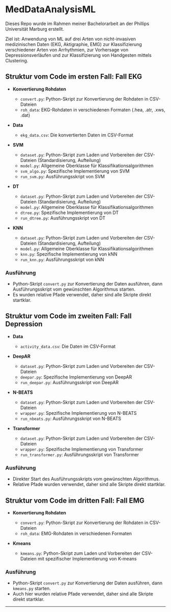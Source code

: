 # MedDataAnalysisML

Dieses Repo wurde im Rahmen meiner Bachelorarbeit an der Phillips Universität Marburg erstellt.

Ziel ist: Anwendung von ML auf drei Arten von nicht-invasiven medizinischen Daten (EKG, Aktigraphie, EMG) zur Klassifizierung verschiedener Arten von Arrhythmien, zur Vorhersage von Depressionsverläufen und zur Klassifizierung von Handgesten mittels Clustering.

## Struktur vom Code im ersten Fall: Fall EKG

- **Konvertierung Rohdaten**
  - `convert.py`: Python-Skript zur Konvertierung der Rohdaten in CSV-Dateien
  - `roh_data`: EKG-Rohdaten in verschiedenen Formaten (.hea, .atr, .xws, .dat)
- **Data**
  - `ekg_data.csv`: Die konvertierten Daten im CSV-Format

- **SVM**
  - `dataset.py`: Python-Skript zum Laden und Vorbereiten der CSV-Dateien (Standardisierung, Aufteilung)
  - `model.py`: Allgemeine Oberklasse für Klassifikationsalgorithmen
  - `svm_algo.py`: Spezifische Implementierung von SVM
  - `run_svm.py`: Ausführungsskript von SVM

- **DT**
  - `dataset.py`: Python-Skript zum Laden und Vorbereiten der CSV-Dateien (Standardisierung, Aufteilung)
  - `model.py`: Allgemeine Oberklasse für Klassifikationsalgorithmen
  - `dtree.py`: Spezifische Implementierung von DT
  - `run_dtree.py`: Ausführungsskript von DT

- **KNN**
  - `dataset.py`: Python-Skript zum Laden und Vorbereiten der CSV-Dateien (Standardisierung, Aufteilung)
  - `model.py`: Allgemeine Oberklasse für Klassifikationsalgorithmen
  - `knn.py`: Spezifische Implementierung von kNN
  - `run_knn.py`: Ausführungsskript von kNN

### Ausführung
- Python-Skript `convert.py` zur Konvertierung der Daten ausführen, dann Ausführungsskript vom gewünschten Algorithmus starten.
- Es wurden relative Pfade verwendet, daher sind alle Skripte direkt startklar.

## Struktur vom Code im zweiten Fall: Fall Depression

- **Data**
  - `activity_data.csv`: Die Daten im CSV-Format

- **DeepAR**
  - `dataset.py`: Python-Skript zum Laden und Vorbereiten der CSV-Dateien
  - `deepar.py`: Spezifische Implementierung von DeepAR
  - `run_deepar.py`: Ausführungsskript von DeepAR

- **N-BEATS**
  - `dataset.py`: Python-Skript zum Laden und Vorbereiten der CSV-Dateien
  - `wrapper.py`: Spezifische Implementierung von N-BEATS
  - `run_nbeats.py`: Ausführungsskript von N-BEATS

- **Transformer**
  - `dataset.py`: Python-Skript zum Laden und Vorbereiten der CSV-Dateien
  - `wrapper.py`: Spezifische Implementierung von Transformer
  - `run_transformer.py`: Ausführungsskript von Transformer

### Ausführung
- Direkter Start des Ausführungsskripts vom gewünschten Algorithmus.
- Relative Pfade wurden verwendet, daher sind alle Skripte direkt startklar.


## Struktur vom Code im dritten Fall: Fall EMG

- **Konvertierung Rohdaten**
  - `convert.py`: Python-Skript zur Konvertierung der Rohdaten in CSV-Dateien
  - `roh_data`: EMG-Rohdaten in verschiedenen Formaten

- **Kmeans**
  - `kmeans.py`: Python-Skript zum Laden und Vorbereiten der CSV-Dateien mit spezifischer Implementierung von K-means

### Ausführung
- Python-Skript `convert.py` zur Konvertierung der Daten ausführen, dann `kmeans.py` starten.
- Auch hier wurden relative Pfade verwendet, daher sind alle Skripte direkt startklar.

---
